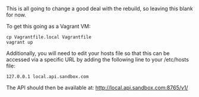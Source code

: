 This is all going to change a good deal with the rebuild, so leaving this blank for now.

To get this going as a Vagrant VM:

```
cp Vagrantfile.local Vagrantfile
vagrant up
```

Additionally, you will need to edit your hosts file so that this can be accessed via a specific URL by adding the
following line to your /etc/hosts file:

```
127.0.0.1 local.api.sandbox.com
```

The API should then be available at: http://local.api.sandbox.com:8765/v1/
